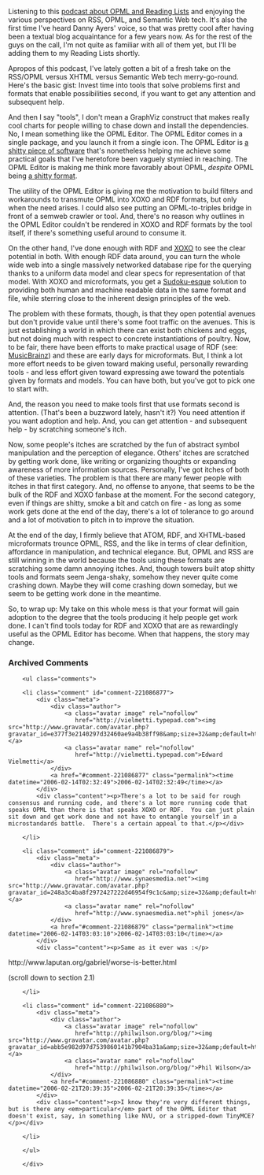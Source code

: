 Listening to this <a href="http://blogs.msdn.com/alexbarn/archive/2006/02/12/530652.aspx">podcast about OPML and Reading Lists</a> and enjoying the various perspectives on RSS, OPML, and Semantic Web tech.  It's also the first time I've heard Danny Ayers' voice, so that was pretty cool after having been a textual blog acquaintance for a few years now.  As for the rest of the guys on the call, I'm not quite as familiar with all of them yet, but I'll be adding them to my Reading Lists shortly.

Apropos of this podcast, I've lately gotten a bit of a fresh take on the RSS/OPML versus XHTML versus Semantic Web tech merry-go-round.  Here's the basic gist:  Invest time into tools that solve problems first and formats that enable possibilities second, if you want to get any attention and subsequent help.

And then I say "tools", I don't mean a GraphViz construct that makes really cool charts for people willing to chase down and install the dependencies.  No, I mean something like the OPML Editor.  The OPML Editor comes in a single package, and you launch it from a single icon.  The OPML Editor is <a href="http://davenet.scripting.com/1995/09/03/wemakeshittysoftware">a shitty piece of software</a> that's nonetheless helping me achieve some practical goals that I've heretofore been vaguely stymied in reaching.  The OPML Editor is making me think more favorably about OPML, <i>despite</i> OPML being <a href="http://davenet.scripting.com/1995/09/03/wemakeshittysoftware">a shitty format</a>.

The utility of the OPML Editor is giving me the motivation to build filters and workarounds to transmute OPML into XOXO and RDF formats, but only when the need arises.  I could also see putting an OPML-to-triples bridge in front of a semweb crawler or tool.  And, there's no reason why outlines in the OPML Editor couldn't be rendered in XOXO and RDF formats by the tool itself, if there's something useful around to consume it.

On the other hand, I've done enough with RDF and <a href="http://www.decafbad.com/blog/2005/07/12/xoxo_outliner_experiment">XOXO</a> to see the clear potential in both.  With enough RDF data around, you can turn the whole wide web into a single massively networked database ripe for the querying thanks to a uniform data model and clear specs for representation of that model.  With XOXO and microformats, you get a <a href="http://www.sudoku.com/">Sudoku-esque</a> solution to providing both human and machine readable data in the same format and file, while sterring close to the inherent design principles of the web.

The problem with these formats, though, is that they open potential avenues but don't provide value until there's some foot traffic on the avenues.  This is just establishing a world in which there can exist both chickens and eggs, but not doing much with respect to concrete instantiations of poultry.
Now, to be fair, there have been efforts to make practical usage of RDF (see: <a href="http://musicbrainz.org/">MusicBrainz</a>) and these are early days for microformats.  But, I think a lot more effort needs to be given toward making useful, personally rewarding tools - and less effort given toward expressing awe toward the potentials given by formats and models.  You can have both, but you've got to pick one to start with.

And, the reason you need to make tools first that use formats second is attention.  (That's been a buzzword lately, hasn't it?)  You need attention if you want adoption and help.  And, you can get attention - and subsequent help - by scratching someone's itch.

Now, some people's itches are scratched by the fun of abstract symbol manipulation and the perception of elegance.  Others' itches are scratched by getting work done, like writing or organizing thoughts or expanding awareness of more information sources.  Personally, I've got itches of both of these varieties.  The problem is that there are many fewer people with itches in that first category.  And, no offense to anyone, that seems to be the bulk of the RDF and XOXO fanbase at the moment.  For the second category, even if things are shitty, smoke a bit and catch on fire - as long as some work gets done at the end of the day, there's a lot of tolerance to go around and a lot of motivation to pitch in to improve the situation.

At the end of the day, I firmly believe that ATOM, RDF, and XHTML-based microformats trounce OPML, RSS, and the like in terms of clear definition, affordance in manipulation, and technical elegance.  But, OPML and RSS are still winning in the world because the tools using these formats are scratching some damn annoying itches.  And, though towers built atop shitty tools and formats seem Jenga-shaky, somehow they never quite come crashing down.  Maybe they will come crashing down someday, but we seem to be getting work done in the meantime.

So, to wrap up:  My take on this whole mess is that your format will gain adoption to the degree that the tools producing it help people get work done.  I can't find tools today for RDF and XOXO that are as rewardingly useful as the OPML Editor has become.  When that happens, the story may change.


<!-- tags: metablogging rdf semweb webdev opml rss syndication microformats xoxo podcasting -->

<div id="comments" class="comments archived-comments">
            <h3>Archived Comments</h3>
            
        <ul class="comments">
            
        <li class="comment" id="comment-221086877">
            <div class="meta">
                <div class="author">
                    <a class="avatar image" rel="nofollow" 
                       href="http://vielmetti.typepad.com"><img src="http://www.gravatar.com/avatar.php?gravatar_id=e377f3e2140297d32460ae9a4b38ff98&amp;size=32&amp;default=http://mediacdn.disqus.com/1320279820/images/noavatar32.png"/></a>
                    <a class="avatar name" rel="nofollow" 
                       href="http://vielmetti.typepad.com">Edward Vielmetti</a>
                </div>
                <a href="#comment-221086877" class="permalink"><time datetime="2006-02-14T02:32:49">2006-02-14T02:32:49</time></a>
            </div>
            <div class="content"><p>There's a lot to be said for rough consensus and running code, and there's a lot more running code that speaks OPML than there is that speaks XOXO or RDF.  You can just plain sit down and get work done and not have to entangle yourself in a microstandards battle.  There's a certain appeal to that.</p></div>
            
        </li>
    
        <li class="comment" id="comment-221086879">
            <div class="meta">
                <div class="author">
                    <a class="avatar image" rel="nofollow" 
                       href="http://www.synaesmedia.net"><img src="http://www.gravatar.com/avatar.php?gravatar_id=248a3c4ba8f2972427222d46954f9c1c&amp;size=32&amp;default=http://mediacdn.disqus.com/1320279820/images/noavatar32.png"/></a>
                    <a class="avatar name" rel="nofollow" 
                       href="http://www.synaesmedia.net">phil jones</a>
                </div>
                <a href="#comment-221086879" class="permalink"><time datetime="2006-02-14T03:03:10">2006-02-14T03:03:10</time></a>
            </div>
            <div class="content"><p>Same as it ever was :</p>

<p>http://www.laputan.org/gabriel/worse-is-better.html </p>

<p>(scroll down to section 2.1)</p></div>
            
        </li>
    
        <li class="comment" id="comment-221086880">
            <div class="meta">
                <div class="author">
                    <a class="avatar image" rel="nofollow" 
                       href="http://philwilson.org/blog/"><img src="http://www.gravatar.com/avatar.php?gravatar_id=abb5e982d97d7539860141b7904ba31a&amp;size=32&amp;default=http://mediacdn.disqus.com/1320279820/images/noavatar32.png"/></a>
                    <a class="avatar name" rel="nofollow" 
                       href="http://philwilson.org/blog/">Phil Wilson</a>
                </div>
                <a href="#comment-221086880" class="permalink"><time datetime="2006-02-21T20:39:35">2006-02-21T20:39:35</time></a>
            </div>
            <div class="content"><p>I know they're very different things, but is there any <em>particular</em> part of the OPML Editor that doesn't exist, say, in something like NVU, or a stripped-down TinyMCE?</p></div>
            
        </li>
    
        </ul>
    
        </div>
    